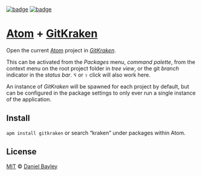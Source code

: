 [![badge][apm]][package]
[![badge][chat]][#slack]

[Atom] + [GitKraken]
====================
Open the current [Atom] project in _[GitKraken]_.

This can be activated from the _Packages_ menu, _command palette_, from the context menu on the root project folder in _tree view_, or the git _branch_ indicator in the _status bar_. <kbd>⌥</kbd> or <kbd>⇧</kbd> click will also work here.

An instance of _GitKraken_ will be spawned for each project by default, but can be configured in the package settings to only ever run a single instance of the application.

Install
-------
`apm install gitkraken` or search “kraken” under packages within Atom.

License
-------
[MIT] © [Daniel Bayley]

[MIT]:            LICENSE.md
[Daniel Bayley]:  https://github.com/danielbayley
[atom]:           https://atom.io
[apm]:            https://img.shields.io/apm/v/gitkraken.svg?style=flat-square
[package]:        https://atom.io/packages/gitkraken
[chat]:           https://img.shields.io/badge/chat-atom.io%20slack-ff69b4.svg?style=flat-square
[#slack]:         https://atom-slack.herokuapp.com

[gitkraken]:      http://gitkraken.com
